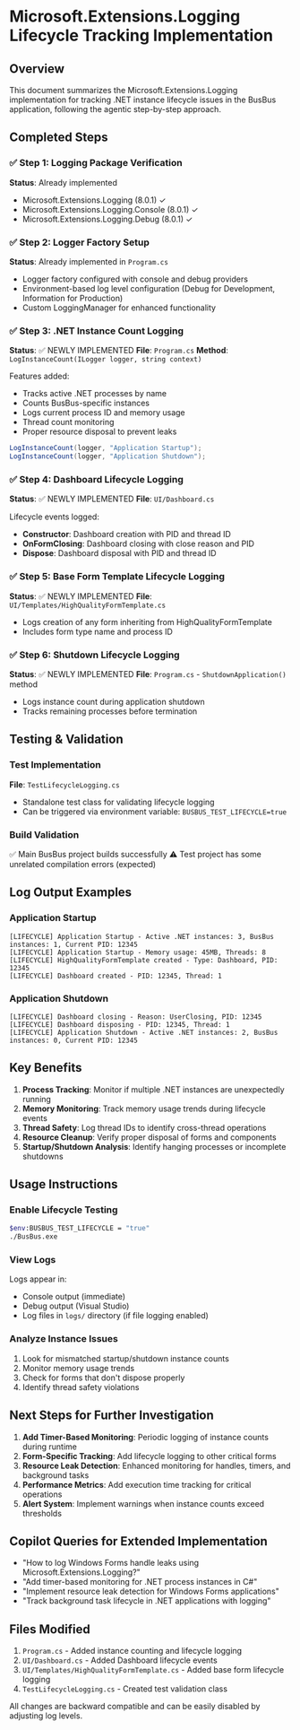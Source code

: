 # Microsoft.Extensions.Logging Lifecycle Tracking Implementation

## Overview
This document summarizes the Microsoft.Extensions.Logging implementation for tracking .NET instance lifecycle issues in the BusBus application, following the agentic step-by-step approach.

## Completed Steps

### ✅ Step 1: Logging Package Verification
**Status**: Already implemented
- Microsoft.Extensions.Logging (8.0.1) ✓
- Microsoft.Extensions.Logging.Console (8.0.1) ✓
- Microsoft.Extensions.Logging.Debug (8.0.1) ✓

### ✅ Step 2: Logger Factory Setup
**Status**: Already implemented in `Program.cs`
- Logger factory configured with console and debug providers
- Environment-based log level configuration (Debug for Development, Information for Production)
- Custom LoggingManager for enhanced functionality

### ✅ Step 3: .NET Instance Count Logging
**Status**: ✅ NEWLY IMPLEMENTED
**File**: `Program.cs`
**Method**: `LogInstanceCount(ILogger logger, string context)`

Features added:
- Tracks active .NET processes by name
- Counts BusBus-specific instances
- Logs current process ID and memory usage
- Thread count monitoring
- Proper resource disposal to prevent leaks

```csharp
LogInstanceCount(logger, "Application Startup");
LogInstanceCount(logger, "Application Shutdown");
```

### ✅ Step 4: Dashboard Lifecycle Logging
**Status**: ✅ NEWLY IMPLEMENTED
**File**: `UI/Dashboard.cs`

Lifecycle events logged:
- **Constructor**: Dashboard creation with PID and thread ID
- **OnFormClosing**: Dashboard closing with close reason and PID
- **Dispose**: Dashboard disposal with PID and thread ID

### ✅ Step 5: Base Form Template Lifecycle Logging
**Status**: ✅ NEWLY IMPLEMENTED
**File**: `UI/Templates/HighQualityFormTemplate.cs`

- Logs creation of any form inheriting from HighQualityFormTemplate
- Includes form type name and process ID

### ✅ Step 6: Shutdown Lifecycle Logging
**Status**: ✅ NEWLY IMPLEMENTED
**File**: `Program.cs` - `ShutdownApplication()` method

- Logs instance count during application shutdown
- Tracks remaining processes before termination

## Testing & Validation

### Test Implementation
**File**: `TestLifecycleLogging.cs`
- Standalone test class for validating lifecycle logging
- Can be triggered via environment variable: `BUSBUS_TEST_LIFECYCLE=true`

### Build Validation
✅ Main BusBus project builds successfully
⚠️ Test project has some unrelated compilation errors (expected)

## Log Output Examples

### Application Startup
```
[LIFECYCLE] Application Startup - Active .NET instances: 3, BusBus instances: 1, Current PID: 12345
[LIFECYCLE] Application Startup - Memory usage: 45MB, Threads: 8
[LIFECYCLE] HighQualityFormTemplate created - Type: Dashboard, PID: 12345
[LIFECYCLE] Dashboard created - PID: 12345, Thread: 1
```

### Application Shutdown
```
[LIFECYCLE] Dashboard closing - Reason: UserClosing, PID: 12345
[LIFECYCLE] Dashboard disposing - PID: 12345, Thread: 1
[LIFECYCLE] Application Shutdown - Active .NET instances: 2, BusBus instances: 0, Current PID: 12345
```

## Key Benefits

1. **Process Tracking**: Monitor if multiple .NET instances are unexpectedly running
2. **Memory Monitoring**: Track memory usage trends during lifecycle events
3. **Thread Safety**: Log thread IDs to identify cross-thread operations
4. **Resource Cleanup**: Verify proper disposal of forms and components
5. **Startup/Shutdown Analysis**: Identify hanging processes or incomplete shutdowns

## Usage Instructions

### Enable Lifecycle Testing
```bash
$env:BUSBUS_TEST_LIFECYCLE = "true"
./BusBus.exe
```

### View Logs
Logs appear in:
- Console output (immediate)
- Debug output (Visual Studio)
- Log files in `logs/` directory (if file logging enabled)

### Analyze Instance Issues
1. Look for mismatched startup/shutdown instance counts
2. Monitor memory usage trends
3. Check for forms that don't dispose properly
4. Identify thread safety violations

## Next Steps for Further Investigation

1. **Add Timer-Based Monitoring**: Periodic logging of instance counts during runtime
2. **Form-Specific Tracking**: Add lifecycle logging to other critical forms
3. **Resource Leak Detection**: Enhanced monitoring for handles, timers, and background tasks
4. **Performance Metrics**: Add execution time tracking for critical operations
5. **Alert System**: Implement warnings when instance counts exceed thresholds

## Copilot Queries for Extended Implementation

- "How to log Windows Forms handle leaks using Microsoft.Extensions.Logging?"
- "Add timer-based monitoring for .NET process instances in C#"
- "Implement resource leak detection for Windows Forms applications"
- "Track background task lifecycle in .NET applications with logging"

## Files Modified

1. `Program.cs` - Added instance counting and lifecycle logging
2. `UI/Dashboard.cs` - Added Dashboard lifecycle events
3. `UI/Templates/HighQualityFormTemplate.cs` - Added base form lifecycle logging
4. `TestLifecycleLogging.cs` - Created test validation class

All changes are backward compatible and can be easily disabled by adjusting log levels.
